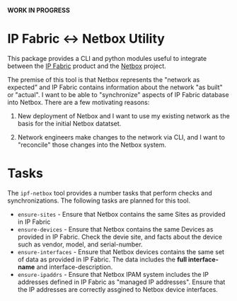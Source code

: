 **WORK IN PROGRESS**

# IP Fabric <-> Netbox Utility

This package provides a CLI and python modules useful to integrate between the
[IP Fabric](https://ipfabric.io/) product and the
[Netbox](https://netbox.readthedocs.io/) project.

The premise of this tool is that Netbox represents the "network as expected" and
IP Fabric contains information about the network "as built" or "actual".  I want to be able
to "synchronize" aspects of IP Fabric database into Netbox.  There are a few motivating reasons:

1.  New deployment of Netbox and I want to use my existing network as the basis for the initial Netbox
datatset.

2.  Network engineers make changes to the network via CLI, and I want to "reconcile" those
changes into the Netbox system.

# Tasks

The `ipf-netbox` tool provides a number tasks that perform checks and synchronizations.  The
following tasks are planned for this tool.

* `ensure-sites` - Ensure that Netbox contains the same Sites as provided in IP Fabric
* `ensure-devices` - Ensure that Netbox contains the same Devices as provided in IP Fabric.  Check the devie
site, and facts about the device such as vendor, model, and serial-number.
* `ensure-interfaces` - Ensure that Netbox devices contains the same set of data as provided in IP Fabric.
The data includes the **full interface-name** and interface-description.
* `ensure-ipaddrs` - Ensure that Netbox IPAM system includes the IP addresses defined in IP Fabric as
"managed IP addresses".  Ensure that the IP addresses are correctly assgined to Netbox device interfaces.


